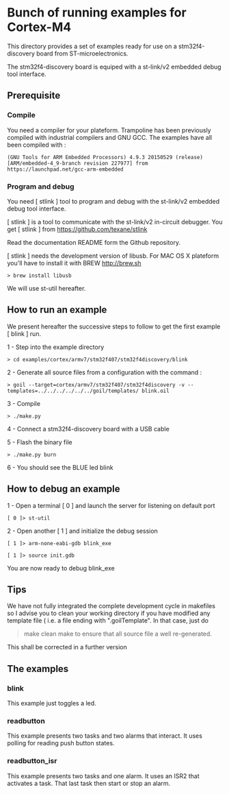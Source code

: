 # Bunch of running examples for Cortex-M4

This directory provides a set of examples ready for use on a 
stm32f4-discovery board from ST-microelectronics.

The stm32f4-discovery board is equiped with a st-link/v2 embedded debug tool interface.

## Prerequisite

### Compile

You need a compiler for your plateform.
Trampoline has been previously compiled with industrial compilers and GNU GCC.
The examples have all been compiled with :

`
(GNU Tools for ARM Embedded Processors) 4.9.3 20150529 (release) [ARM/embedded-4_9-branch revision 227977]
from 
https://launchpad.net/gcc-arm-embedded
`

### Program and debug
 
You need [ stlink ] tool to program and debug with the st-link/v2 embedded debug tool interface.

[ stlink ] is a tool to communicate with the st-link/v2 in-circuit debugger.
You get [ stlink ] from 
https://github.com/texane/stlink

Read the documentation README form the Github repository.

[ stlink ] needs the development version of libusb.
For MAC OS X plateform you'll have to install it with BREW
http://brew.sh

    > brew install libusb

We will use st-util hereafter.

## How to run an example

We present hereafter the successive steps to follow to get the first example [ blink ] run.

1 - Step into the example directory

    > cd examples/cortex/armv7/stm32f407/stm32f4discovery/blink 

2 - Generate all source files from a configuration with the command :

    > goil --target=cortex/armv7/stm32f407/stm32f4discovery -v --templates=../../../../../../goil/templates/ blink.oil

3 - Compile

    > ./make.py

4 - Connect a stm32f4-discovery board with a USB cable

5 - Flash the binary file

    > ./make.py burn 

6 - You should see the BLUE led blink 

## How to debug an example

1 - Open a terminal [ 0 ] and launch the server for listening on default port 

    [ 0 ]> st-util

2 - Open another [ 1 ] and initialize the debug session

    [ 1 ]> arm-none-eabi-gdb blink_exe

    [ 1 ]> source init.gdb

You are now ready to debug blink_exe

## Tips

We have not fully integrated the complete development cycle in makefiles so I advise you to clean your working directory 
if you have modified any template file ( i.e. a file ending with ".goilTemplate".
In that case, just do
> make clean
> make
to ensure that all source file a well re-generated.

This shall be corrected in a further version

## The examples

### blink

This example just toggles a led.

### readbutton

This example presents two tasks and two alarms that interact.
It uses polling for reading push button states.

### readbutton_isr

This example presents two tasks and one alarm.
It uses an ISR2 that activates a task. That last task then start or stop an alarm.

